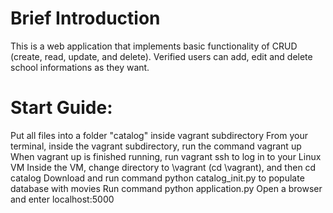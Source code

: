 # Brief Introduction

This is a web application that implements basic functionality of CRUD (create, read, update, and delete). Verified users can add, edit and delete school informations as they want. 


# Start Guide:

Put all files into a folder "catalog" inside vagrant subdirectory
From your terminal, inside the vagrant subdirectory, run the command vagrant up
When vagrant up is finished running, run vagrant ssh to log in to your Linux VM
Inside the VM, change directory to \vagrant (cd \vagrant), and then cd catalog
Download and run command python catalog_init.py to populate database with movies
Run command python application.py
Open a browser and enter localhost:5000
